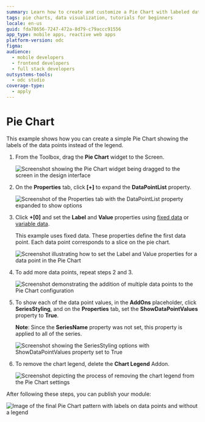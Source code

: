 ```yaml
---
summary: Learn how to create and customize a Pie Chart with labeled data points using OutSystems Developer Cloud (ODC).
tags: pie charts, data visualization, tutorials for beginners
locale: en-us
guid: fda78656-7247-472a-8d79-c79accc91556
app_type: mobile apps, reactive web apps
platform-version: odc
figma:
audience:
  - mobile developers
  - frontend developers
  - full stack developers
outsystems-tools:
  - odc studio
coverage-type:
  - apply
---
```


# Pie Chart

This example shows how you can create a simple Pie Chart showing the labels of the data points instead of the legend. 

1. From the Toolbox, drag the **Pie Chart** widget to the Screen.

    ![Screenshot showing the Pie Chart widget being dragged to the screen in the design interface](images/chartpiedrag-ss.png "Dragging the Pie Chart Widget")

1. On the **Properties** tab, click **[+]** to expand the **DataPointList** property.

    ![Screenshot of the Properties tab with the DataPointList property expanded to show options](images/chartpie-expand-ss.png "Expanding the Data Point List Property")

1. Click **+[0]** and set the **Label** and **Value** properties using [fixed data](data.md#populate-your-chart-with-fixed-data) or [variable data](data.md#populate-your-chart-with-variable-data).

    This example uses fixed data. These properties define the first data point. Each data point corresponds to a slice on the pie chart. 

    ![Screenshot illustrating how to set the Label and Value properties for a data point in the Pie Chart](images/chartpie-datapointlist-ss.png "Setting the Data Point Properties")

1. To add more data points, repeat steps 2 and 3.
    
    ![Screenshot demonstrating the addition of multiple data points to the Pie Chart configuration](images/chartpie-extrapoints-ss.png "Adding More Data Points")

1. To show each of the data point values, in the **AddOns** placeholder, click **SeriesStyling**, and on the **Properties** tab, set the **ShowDataPointValues** property to **True**.

    **Note**: Since the **SeriesName** property was not set, this property is applied to all of the series.

    ![Screenshot showing the SeriesStyling options with ShowDataPointValues property set to True](images/chartpie-datapointvalues-ss.png "Showing Data Point Values")

1. To remove the chart legend, delete the **Chart Legend** Addon.

    ![Screenshot depicting the process of removing the chart legend from the Pie Chart settings](images/chartpie-delete-legend-ss.png "Deleting the Chart Legend")

After following these steps, you can publish your module:

![Image of the final Pie Chart pattern with labels on data points and without a legend](images/chartpie-result.png "Final Pie Chart Pattern Result")
